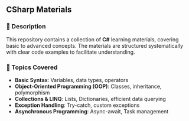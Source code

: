 ## CSharp Materials

### 📌 Description
This repository contains a collection of **C#** learning materials, covering basic to advanced concepts. The materials are structured systematically with clear code examples to facilitate understanding.  

### 📂 Topics Covered
- **Basic Syntax**: Variables, data types, operators  
- **Object-Oriented Programming (OOP)**: Classes, inheritance, polymorphism  
- **Collections & LINQ**: Lists, Dictionaries, efficient data querying  
- **Exception Handling**: Try-catch, custom exceptions  
- **Asynchronous Programming**: Async-await, Task management
